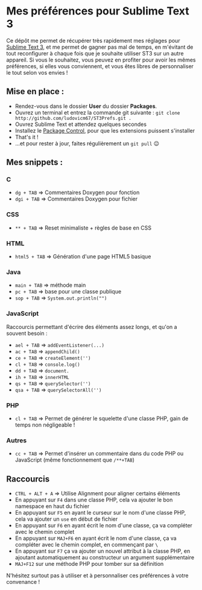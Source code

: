 Mes préférences pour Sublime Text 3
===================================

Ce dépôt me permet de récupérer très rapidement mes réglages pour 
[Sublime Text 3](http://www.sublimetext.com/3), et me permet de gagner pas mal 
de temps, en m'évitant de tout reconfigurer à chaque fois que je souhaite 
utiliser ST3 sur un autre appareil. Si vous le souhaitez, vous peuvez en 
profiter pour avoir les mêmes préférences, si elles vous conviennent, et vous 
êtes libres de personnaliser le tout selon vos envies !

## Mise en place :

  * Rendez-vous dans le dossier **User** du dossier **Packages**.
  * Ouvrez un terminal et entrez la commande git suivante : 
    `git clone http://github.com/ludovicm67/ST3Prefs.git .`
  * Ouvrez Sublime Text et attendez quelques secondes
  * Installez le [Package Control](https://packagecontrol.io/installation), 
    pour que les extensions puissent s'installer
  * That's it !
  * ...et pour rester à jour, faites régulièrement un `git pull` :wink:

## Mes snippets :

### C

  * `dg + TAB`  => Commentaires Doxygen pour fonction
  * `dgi + TAB` => Commentaires Doxygen pour fichier

### CSS

  * `** + TAB` => Reset minimaliste + règles de base en CSS

### HTML

  * `html5 + TAB` => Génération d'une page HTML5 basique

### Java

  * `main + TAB` => méthode main
  * `pc + TAB`   => base pour une classe publique
  * `sop + TAB`  => `System.out.println("")`

### JavaScript

Raccourcis permettant d'écrire des éléments assez longs, et qu'on a souvent
besoin :

  * `ael + TAB` => `addEventListener(...)` 
  * `ac + TAB`  => `appendChild()`
  * `ce + TAB`  => `createElement('')`
  * `cl + TAB`  => `console.log()`
  * `dd + TAB`  => `document.`
  * `ih + TAB`  => `innerHTML`
  * `qs + TAB`  => `querySelector('')`
  * `qsa + TAB` => `querySelectorAll('')`

### PHP

  * `cl + TAB` => Permet de générer le squelette d'une classe PHP, gain de 
    temps non négligeable !

### Autres

  * `cc + TAB` => Permet d'insérer un commentaire dans du code PHP ou 
    JavaScript (même fonctionnement que `/**+TAB`)

## Raccourcis

  * `CTRL + ALT + A` => Utilise Alignment pour aligner certains éléments
  * En appuyant sur `F4` dans une classe PHP, cela va ajouter le bon namespace
    en haut du fichier
  * En appuyant sur `F5` en ayant le curseur sur le nom d'une classe PHP, cela
    va ajouter un `use` en début de fichier
  * En appuyant sur `F6` en ayant écrit le nom d'une classe, ça va compléter
    avec le chemin complet
  * En appuyant sur `MAJ+F6` en ayant écrit le nom d'une classe, ça va
    compléter avec le chemin complet, en commençant par `\`
  * En appuyant sur `F7` ça va ajouter un nouvel attribut à la classe PHP, en
    ajoutant automatiquement au constructeur un argument supplémentaire
  * `MAJ+F12` sur une méthode PHP pour tomber sur sa définition

N'hésitez surtout pas à utiliser et à personnaliser ces préférences à votre
convenance !
